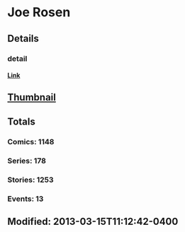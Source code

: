 # Joe  Rosen 
## Details
### detail
#### [Link](http://marvel.com/comics/creators/1759/joe_rosen?utm_campaign=apiRef&utm_source=225578a89fc76f3d20fbffda5d17a88d)
## [Thumbnail](http://i.annihil.us/u/prod/marvel/i/mg/9/20/4bb80aa36e980.jpg)
## Totals
### Comics: 1148
### Series: 178
### Stories: 1253
### Events: 13
## Modified: 2013-03-15T11:12:42-0400